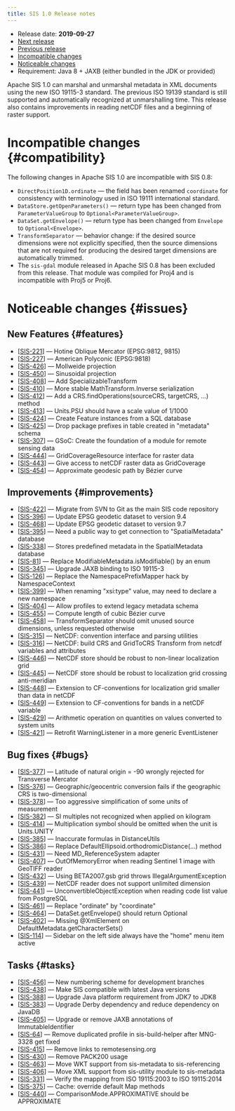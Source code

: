 ```yaml
---
title: SIS 1.0 Release notes
---
```


* Release date: **2019-09-27**
* [Next release](1.1.html)
* [Previous release](0.8.html)
* [Incompatible changes](#compatibility)
* [Noticeable changes](#issues)
* Requirement: Java 8 + JAXB (either bundled in the JDK or provided)

Apache SIS 1.0 can marshal and unmarshal metadata in XML documents using the new ISO 19115-3 standard.
The previous ISO 19139 standard is still supported and automatically recognized at unmarshalling time.
This release also contains improvements in reading netCDF files and a beginning of raster support.

# Incompatible changes    {#compatibility}

The following changes in Apache SIS 1.0 are incompatible with SIS 0.8:

* `DirectPosition1D.ordinate` — the field has been renamed `coordinate`
  for consistency with terminology used in ISO 19111 international standard.
* `DataStore.getOpenParameters()` — return type has been changed from `ParameterValueGroup` to `Optional<ParameterValueGroup>`.
* `DataSet.getEnvelope()` — return type has been changed from `Envelope` to `Optional<Envelope>`.
* `TransformSeparator` — behavior change: if the desired source dimensions were not explicitly specified,
  then the source dimensions that are not required for producing the desired target dimensions are automatically trimmed.
* The `sis-gdal` module released in Apache SIS 0.8 has been excluded from this release.
  That module was compiled for Proj4 and is incompatible with Proj5 or Proj6.

# Noticeable changes    {#issues}

## New Features    {#features}
* [[SIS-221](https://issues.apache.org/jira/browse/SIS-221)] — Hotine Oblique Mercator (EPSG:9812, 9815)
* [[SIS-227](https://issues.apache.org/jira/browse/SIS-227)] — American Polyconic (EPSG:9818)
* [[SIS-426](https://issues.apache.org/jira/browse/SIS-426)] — Mollweide projection
* [[SIS-450](https://issues.apache.org/jira/browse/SIS-450)] — Sinusoidal projection
* [[SIS-408](https://issues.apache.org/jira/browse/SIS-408)] — Add SpecializableTransform
* [[SIS-410](https://issues.apache.org/jira/browse/SIS-410)] — More stable MathTransform.Inverse serialization
* [[SIS-412](https://issues.apache.org/jira/browse/SIS-412)] — Add a CRS.findOperations(sourceCRS, targetCRS, …) method
* [[SIS-413](https://issues.apache.org/jira/browse/SIS-413)] — Units.PSU should have a scale value of 1/1000
* [[SIS-424](https://issues.apache.org/jira/browse/SIS-424)] — Create Feature instances from a SQL database
* [[SIS-425](https://issues.apache.org/jira/browse/SIS-425)] — Drop package prefixes in table created in "metadata" schema
* [[SIS-307](https://issues.apache.org/jira/browse/SIS-307)] — GSoC: Create the foundation of a module for remote sensing data
* [[SIS-444](https://issues.apache.org/jira/browse/SIS-444)] — GridCoverageResource interface for raster data
* [[SIS-443](https://issues.apache.org/jira/browse/SIS-443)] — Give access to netCDF raster data as GridCoverage
* [[SIS-454](https://issues.apache.org/jira/browse/SIS-454)] — Approximate geodesic path by Bézier curve

## Improvements    {#improvements}
* [[SIS-422](https://issues.apache.org/jira/browse/SIS-422)] — Migrate from SVN to Git as the main SIS code repository
* [[SIS-396](https://issues.apache.org/jira/browse/SIS-396)] — Update EPSG geodetic dataset to version 9.4
* [[SIS-468](https://issues.apache.org/jira/browse/SIS-468)] — Update EPSG geodetic dataset to version 9.7
* [[SIS-395](https://issues.apache.org/jira/browse/SIS-395)] — Need a public way to get connection to "SpatialMetadata" database
* [[SIS-338](https://issues.apache.org/jira/browse/SIS-338)] — Stores predefined metadata in the SpatialMetadata database
* [[SIS-81](https://issues.apache.org/jira/browse/SIS-81)] — Replace ModifiableMetadata.isModifiable() by an enum
* [[SIS-345](https://issues.apache.org/jira/browse/SIS-345)] — Upgrade JAXB binding to ISO 19115-3
* [[SIS-126](https://issues.apache.org/jira/browse/SIS-126)] — Replace the NamespacePrefixMapper hack by NamespaceContext
* [[SIS-399](https://issues.apache.org/jira/browse/SIS-399)] — When renaming "xsi:type" value, may need to declare a new namespace
* [[SIS-404](https://issues.apache.org/jira/browse/SIS-404)] — Allow profiles to extend legacy metadata schema
* [[SIS-455](https://issues.apache.org/jira/browse/SIS-455)] — Compute length of cubic Bézier curve
* [[SIS-458](https://issues.apache.org/jira/browse/SIS-458)] — TransformSeparator should omit unused source dimensions, unless requested otherwise
* [[SIS-315](https://issues.apache.org/jira/browse/SIS-315)] — NetCDF: convention interface and parsing utilities
* [[SIS-316](https://issues.apache.org/jira/browse/SIS-316)] — NetCDF: build CRS and GridToCRS Transform from netcdf variables and attributes
* [[SIS-446](https://issues.apache.org/jira/browse/SIS-446)] — NetCDF store should be robust to non-linear localization grid
* [[SIS-445](https://issues.apache.org/jira/browse/SIS-445)] — NetCDF store should be robust to localization grid crossing anti-meridian
* [[SIS-448](https://issues.apache.org/jira/browse/SIS-448)] — Extension to CF-conventions for localization grid smaller than data in netCDF
* [[SIS-449](https://issues.apache.org/jira/browse/SIS-449)] — Extension to CF-conventions for bands in a netCDF variable
* [[SIS-429](https://issues.apache.org/jira/browse/SIS-429)] — Arithmetic operation on quantities on values converted to system units
* [[SIS-421](https://issues.apache.org/jira/browse/SIS-421)] — Retrofit WarningListener in a more generic EventListener

## Bug fixes    {#bugs}
* [[SIS-377](https://issues.apache.org/jira/browse/SIS-377)] — Latitude of natural origin = -90 wrongly rejected for Transverse Mercator
* [[SIS-376](https://issues.apache.org/jira/browse/SIS-376)] — Geographic/geocentric conversion fails if the geographic CRS is two-dimensional
* [[SIS-378](https://issues.apache.org/jira/browse/SIS-378)] — Too aggressive simplification of some units of measurement
* [[SIS-382](https://issues.apache.org/jira/browse/SIS-382)] — SI multiples not recognized when applied on kilogram
* [[SIS-414](https://issues.apache.org/jira/browse/SIS-414)] — Multiplication symbol should be omitted when the unit is Units.UNITY
* [[SIS-385](https://issues.apache.org/jira/browse/SIS-385)] — Inaccurate formulas in DistanceUtils
* [[SIS-386](https://issues.apache.org/jira/browse/SIS-386)] — Replace DefaultEllipsoid.orthodromicDistance(…) method
* [[SIS-431](https://issues.apache.org/jira/browse/SIS-431)] — Need MD_ReferenceSystem adapter
* [[SIS-407](https://issues.apache.org/jira/browse/SIS-407)] — OutOfMemoryError when reading Sentinel 1 image with GeoTIFF reader
* [[SIS-432](https://issues.apache.org/jira/browse/SIS-432)] — Using BETA2007.gsb grid throws IllegalArgumentException
* [[SIS-439](https://issues.apache.org/jira/browse/SIS-439)] — NetCDF reader does not support unlimited dimension
* [[SIS-441](https://issues.apache.org/jira/browse/SIS-441)] — UnconvertibleObjectException when reading code list value from PostgreSQL
* [[SIS-461](https://issues.apache.org/jira/browse/SIS-461)] — Replace "ordinate" by "coordinate"
* [[SIS-464](https://issues.apache.org/jira/browse/SIS-464)] — DataSet.getEnvelope() should return Optional<Envelope>
* [[SIS-402](https://issues.apache.org/jira/browse/SIS-402)] — Missing @XmlElement on DefaultMetadata.getCharacterSets()
* [[SIS-114](https://issues.apache.org/jira/browse/SIS-114)] — Sidebar on the left side always have the "home" menu item active

## Tasks    {#tasks}
* [[SIS-456](https://issues.apache.org/jira/browse/SIS-456)] — New numbering scheme for development branches
* [[SIS-438](https://issues.apache.org/jira/browse/SIS-438)] — Make SIS compatible with latest Java versions
* [[SIS-388](https://issues.apache.org/jira/browse/SIS-388)] — Upgrade Java platform requirement from JDK7 to JDK8
* [[SIS-383](https://issues.apache.org/jira/browse/SIS-383)] — Upgrade Derby dependency and reduce dependency on JavaDB
* [[SIS-405](https://issues.apache.org/jira/browse/SIS-405)] — Upgrade or remove JAXB annotations of ImmutableIdentifier
* [[SIS-64](https://issues.apache.org/jira/browse/SIS-64)] — Remove duplicated profile in sis-build-helper after MNG-3328 get fixed
* [[SIS-415](https://issues.apache.org/jira/browse/SIS-415)] — Remove links to remotesensing.org
* [[SIS-430](https://issues.apache.org/jira/browse/SIS-430)] — Remove PACK200 usage
* [[SIS-463](https://issues.apache.org/jira/browse/SIS-463)] — Move WKT support from sis-metadata to sis-referencing
* [[SIS-406](https://issues.apache.org/jira/browse/SIS-406)] — Move XML support from sis-utility module to sis-metadata
* [[SIS-331](https://issues.apache.org/jira/browse/SIS-331)] — Verify the mapping from ISO 19115:2003 to ISO 19115:2014
* [[SIS-375](https://issues.apache.org/jira/browse/SIS-375)] — Cache: override default Map methods
* [[SIS-440](https://issues.apache.org/jira/browse/SIS-440)] — ComparisonMode.APPROXIMATIVE should be APPROXIMATE
